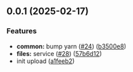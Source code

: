 ## 0.0.1 (2025-02-17)

### Features

- **common:** bump yarn ([#24](https://github.com/atls/services/issues/24)) ([b3500e8](https://github.com/atls/services/commit/b3500e841eff28778a4d69790eb8ee67ee213b7f))
- **files:** service ([#28](https://github.com/atls/services/issues/28)) ([57b6d12](https://github.com/atls/services/commit/57b6d12893d5c10065506e347b1b13715b2f8c36))
- init upload ([a1feeb2](https://github.com/atls/services/commit/a1feeb26234a52a67388d2a551ef0afc60460c07))
